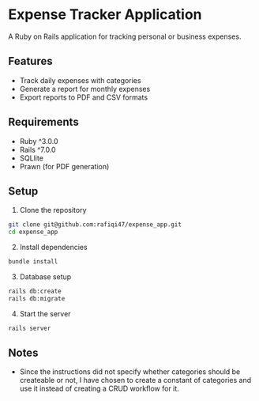 # Expense Tracker Application

A Ruby on Rails application for tracking personal or business expenses.

## Features

- Track daily expenses with categories
- Generate a report for monthly expenses
- Export reports to PDF and CSV formats

## Requirements

- Ruby ^3.0.0
- Rails ^7.0.0
- SQLlite
- Prawn (for PDF generation)

## Setup

1. Clone the repository
```bash
git clone git@github.com:rafiqi47/expense_app.git
cd expense_app
```

2. Install dependencies
```bash
bundle install
```

3. Database setup
```bash
rails db:create
rails db:migrate
```

4. Start the server
```bash
rails server
```

## Notes

- Since the instructions did not specify whether categories should be createable or not, I have chosen to create a constant of categories and use it instead of creating a CRUD workflow for it.

